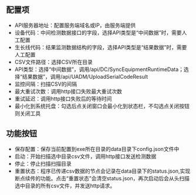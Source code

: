 ## 配置项
- API服务器地址：配置服务端域名或IP，由服务端提供
- 设备代码：中间检测数据接口的字段，选择API类型是“中间数据”时，需要人工配置
- 生长线代码：结果监测数据结构的字段，选择API类型是“结果数据”时，需要人工配置
- CSV文件路径：选择CSV所在目录
- API类型：选择“中间数据”，调用/api/DC/SyncEquipmentRuntimeData；选择“结果数据”，调用/api/UADM/UploadSerialCodeResult
- 监控间隔：扫描CSV的间隔
- 最大重试次数：调用http接口失败最大重试次数
- 重试延迟：调用http接口失败后的等待时间
- 最小化到系统托盘：勾选后点关闭窗口会最小化到状态栏，不勾选点关闭按钮则关闭工具

## 功能按钮
- 保存配置：保存当前配置到exe所在目录的data目录下config.json文件中
- 启动：开始扫描选中目录csv文件，调用http接口发送检测数据
- 停止：停止扫描扫描目录
- 重置状态：程序已传递csv数据的节点会记录在data目录下的status.json,实现断点续传的功能。点击“重置状态”会清空status.json，再次启动后会从头扫描选中目录的所有csv文件，并发送http请求。